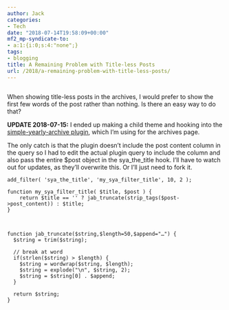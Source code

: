 ```yaml
---
author: Jack
categories:
- Tech
date: "2018-07-14T19:58:09+00:00"
mf2_mp-syndicate-to:
- a:1:{i:0;s:4:"none";}
tags:
- blogging
title: A Remaining Problem with Title-less Posts
url: /2018/a-remaining-problem-with-title-less-posts/
---
```

<figure class="wp-block-image"><img src="/img/2018/07/2018-07-14-archives.png" alt="" class="wp-image-1589" srcset="/img/2018/07/2018-07-14-archives.png 400w, /img/2018/07/2018-07-14-archives-300x183.png 300w" sizes="(max-width: 400px) 100vw, 400px" /></figure> 

When showing title-less posts in the archives, I would prefer to show the first few words of the post rather than nothing. Is there an easy way to do that?

**UPDATE 2018-07-15:**﻿ I ended up making a child theme and hooking into the [simple-yearly-archive plugin][1], which I&#8217;m using for the archives page.

The only catch is that the plugin doesn&#8217;t include the post content column in the query so I had to edit the actual plugin query to include the column and also pass the entire $post object in the sya\_the\_title hook. I&#8217;ll have to watch out for updates, as they&#8217;ll overwrite this. Or I&#8217;ll just need to fork it.

<pre class="wp-block-code"><code>add_filter( 'sya_the_title', 'my_sya_filter_title', 10, 2 );

function my_sya_filter_title( $title, $post ) {
	return $title == '' ? jab_truncate(strip_tags($post->post_content)) : $title;
}



function jab_truncate($string,$length=50,$append="…") {
  $string = trim($string);

  // break at word
  if(strlen($string) > $length) {
    $string = wordwrap($string, $length);
    $string = explode("\n", $string, 2);
    $string = $string[0] . $append;
  }

  return $string;
}</code></pre>

 [1]: https://www.schloebe.de/wordpress/simple-yearly-archive-plugin/